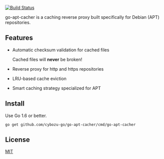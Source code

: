 [![Build Status](https://travis-ci.org/cybozu-go/go-apt-cacher.svg?branch=master)](https://travis-ci.org/cybozu-go/go-apt-cacher)

go-apt-cacher is a caching reverse proxy built specifically for Debian (APT)
repositories.

Features
--------

* Automatic checksum validation for cached files

    Cached files will **never** be broken!

* Reverse proxy for http and https repositories
* LRU-based cache eviction
* Smart caching strategy specialized for APT

Install
-------

Use Go 1.6 or better.

```
go get github.com/cybozu-go/go-apt-cacher/cmd/go-apt-cacher
```

License
-------

[MIT](https://opensource.org/licenses/MIT)
